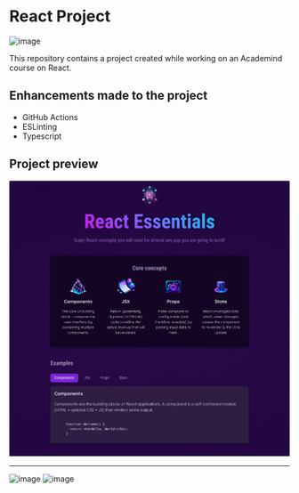 # React Project

![image](https://img.shields.io/date/1707485317?label=repo%20created)

This repository contains a project created while working on an Academind course on React.

## Enhancements made to the project
- GitHub Actions
- ESLinting
- Typescript

## Project preview

![image](./src/assets/project-preview.png)

-------------------------------------------------------------

![image](https://img.shields.io/badge/-ReactJs-61DAFB?logo=react&logoColor=white&style=for-the-badge)
![image](https://img.shields.io/badge/TypeScript-3178C6?logo=TypeScript&logoColor=FFF&style=for-the-badge)
